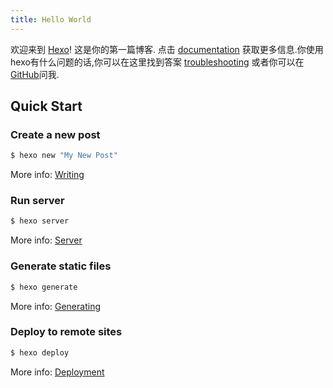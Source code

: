 ```yaml
---
title: Hello World
---
```

欢迎来到 [Hexo](https://hexo.io/)! 这是你的第一篇博客. 点击 [documentation](https://hexo.io/docs/) 获取更多信息.你使用hexo有什么问题的话,你可以在这里找到答案 [troubleshooting](https://hexo.io/docs/troubleshooting.html) 或者你可以在 [GitHub](https://github.com/hexojs/hexo/issues)问我.

## Quick Start

### Create a new post

``` bash
$ hexo new "My New Post"
```

More info: [Writing](https://hexo.io/docs/writing.html)
<!--more-->

### Run server

``` bash
$ hexo server
```

More info: [Server](https://hexo.io/docs/server.html)

### Generate static files

``` bash
$ hexo generate
```

More info: [Generating](https://hexo.io/docs/generating.html)

### Deploy to remote sites

``` bash
$ hexo deploy
```

More info: [Deployment](https://hexo.io/docs/one-command-deployment.html)
